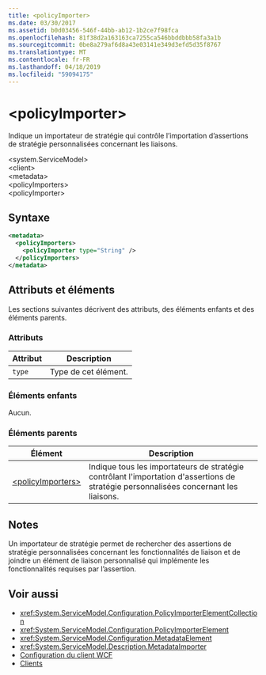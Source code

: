 ```yaml
---
title: <policyImporter>
ms.date: 03/30/2017
ms.assetid: b0d03456-546f-44bb-ab12-1b2ce7f98fca
ms.openlocfilehash: 81f38d2a163163ca7255ca546bbddbbb58fa3a1b
ms.sourcegitcommit: 0be8a279af6d8a43e03141e349d3efd5d35f8767
ms.translationtype: MT
ms.contentlocale: fr-FR
ms.lasthandoff: 04/18/2019
ms.locfileid: "59094175"
---
```

# <a name="policyimporter"></a>\<policyImporter>
Indique un importateur de stratégie qui contrôle l’importation d’assertions de stratégie personnalisées concernant les liaisons.  
  
 \<system.ServiceModel>  
\<client>  
\<metadata>  
\<policyImporters>  
\<policyImporter>  
  
## <a name="syntax"></a>Syntaxe  
  
```xml  
<metadata>
  <policyImporters>
    <policyImporter type="String" />
  </policyImporters>
</metadata>
```  
  
## <a name="attributes-and-elements"></a>Attributs et éléments  
 Les sections suivantes décrivent des attributs, des éléments enfants et des éléments parents.  
  
### <a name="attributes"></a>Attributs  
  
|Attribut|Description|  
|---------------|-----------------|  
|`type`|Type de cet élément.|  
  
### <a name="child-elements"></a>Éléments enfants  
 Aucun.  
  
### <a name="parent-elements"></a>Éléments parents  
  
|Élément|Description|  
|-------------|-----------------|  
|[\<policyImporters>](../../../../../docs/framework/configure-apps/file-schema/wcf/policyimporters.md)|Indique tous les importateurs de stratégie contrôlant l'importation d'assertions de stratégie personnalisées concernant les liaisons.|  
  
## <a name="remarks"></a>Notes  
 Un importateur de stratégie permet de rechercher des assertions de stratégie personnalisées concernant les fonctionnalités de liaison et de joindre un élément de liaison personnalisé qui implémente les fonctionnalités requises par l’assertion.  
  
## <a name="see-also"></a>Voir aussi

- <xref:System.ServiceModel.Configuration.PolicyImporterElementCollection>
- <xref:System.ServiceModel.Configuration.PolicyImporterElement>
- <xref:System.ServiceModel.Configuration.MetadataElement>
- <xref:System.ServiceModel.Description.MetadataImporter>
- [Configuration du client WCF](../../../../../docs/framework/wcf/feature-details/client-configuration.md)
- [Clients](../../../../../docs/framework/wcf/feature-details/clients.md)

